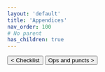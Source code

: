 ```yaml
---
layout: 'default'
title: 'Appendices'
nav_order: 100
# No parent
has_children: true
---
```



<button class="btn btn-outline" href="/appendices\checklist.md">< Checklist</button>
<button class="btn btn-outline" href="/appendices\ops-and-puncts.md">Ops and puncts ></button>
